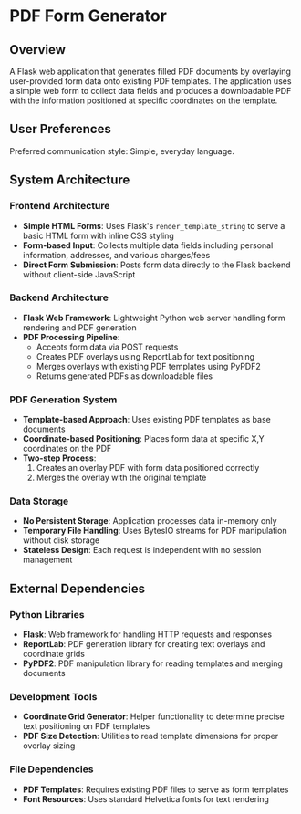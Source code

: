 # PDF Form Generator

## Overview

A Flask web application that generates filled PDF documents by overlaying user-provided form data onto existing PDF templates. The application uses a simple web form to collect data fields and produces a downloadable PDF with the information positioned at specific coordinates on the template.

## User Preferences

Preferred communication style: Simple, everyday language.

## System Architecture

### Frontend Architecture
- **Simple HTML Forms**: Uses Flask's `render_template_string` to serve a basic HTML form with inline CSS styling
- **Form-based Input**: Collects multiple data fields including personal information, addresses, and various charges/fees
- **Direct Form Submission**: Posts form data directly to the Flask backend without client-side JavaScript

### Backend Architecture
- **Flask Web Framework**: Lightweight Python web server handling form rendering and PDF generation
- **PDF Processing Pipeline**: 
  - Accepts form data via POST requests
  - Creates PDF overlays using ReportLab for text positioning
  - Merges overlays with existing PDF templates using PyPDF2
  - Returns generated PDFs as downloadable files

### PDF Generation System
- **Template-based Approach**: Uses existing PDF templates as base documents
- **Coordinate-based Positioning**: Places form data at specific X,Y coordinates on the PDF
- **Two-step Process**: 
  1. Creates an overlay PDF with form data positioned correctly
  2. Merges the overlay with the original template

### Data Storage
- **No Persistent Storage**: Application processes data in-memory only
- **Temporary File Handling**: Uses BytesIO streams for PDF manipulation without disk storage
- **Stateless Design**: Each request is independent with no session management

## External Dependencies

### Python Libraries
- **Flask**: Web framework for handling HTTP requests and responses
- **ReportLab**: PDF generation library for creating text overlays and coordinate grids
- **PyPDF2**: PDF manipulation library for reading templates and merging documents

### Development Tools
- **Coordinate Grid Generator**: Helper functionality to determine precise text positioning on PDF templates
- **PDF Size Detection**: Utilities to read template dimensions for proper overlay sizing

### File Dependencies
- **PDF Templates**: Requires existing PDF files to serve as form templates
- **Font Resources**: Uses standard Helvetica fonts for text rendering
